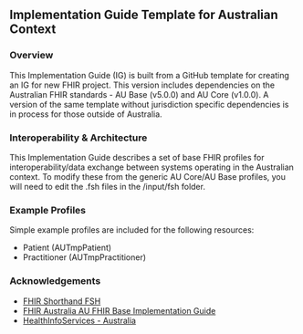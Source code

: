 ## Implementation Guide Template for Australian Context

### Overview

This Implementation Guide (IG) is built from a GitHub template for creating an IG for new FHIR project.  This version includes dependencies on the Australian FHIR standards - AU Base (v5.0.0) and AU Core (v1.0.0).   A version of the same template without jurisdiction specific dependencies is in process for those outside of Australia.

### Interoperability & Architecture

This Implementation Guide describes a set of base FHIR profiles for interoperability/data exchange between systems operating in  the Australian context. To modify these from the generic AU Core/AU Base profiles,  you will need to edit the .fsh files in the /input/fsh folder.

### Example Profiles

Simple example profiles are included for the following resources:

* Patient (AUTmpPatient)
* Practitioner (AUTmpPractitioner)


### Acknowledgements
* [FHIR Shorthand FSH](https://build.fhir.org/ig/HL7/fhir-shorthand/overview.html)
* [FHIR Australia AU FHIR Base Implementation Guide](https://build.fhir.org/ig/hl7au/au-fhir-base/index.html)
* [HealthInfoServices - Australia](https:healthinfoservices.site)


